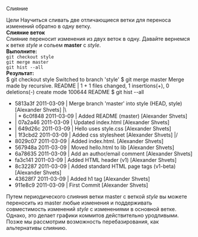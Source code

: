 Слияние

Цели
Научиться сливать две отличающиеся ветки для переноса изменений обратно в одну ветку.  
**Слияние веток**  
Слияние переносит изменения из двух веток в одну. Давайте вернемся к ветке *style* и сольем **master** с *style*.  
**Выполните:**  
`git checkout style`  
`git merge master`  
`git hist --all`  
**Результат:**  
$ git checkout style 
Switched to branch 'style'
$ git merge master
Merge made by recursive.
 README |    1 +
 1 files changed, 1 insertions(+), 0 deletions(-)
 create mode 100644 README
$ git hist --all
*   5813a3f 2011-03-09 | Merge branch 'master' into style (HEAD, style) [Alexander Shvets]
|\  
| * 6c0f848 2011-03-09 | Added README (master) [Alexander Shvets]
* | 07a2a46 2011-03-09 | Updated index.html [Alexander Shvets]
* | 649d26c 2011-03-09 | Hello uses style.css [Alexander Shvets]
* | 1f3cbd2 2011-03-09 | Added css stylesheet [Alexander Shvets]
|/  
* 8029c07 2011-03-09 | Added index.html. [Alexander Shvets]
* 567948a 2011-03-09 | Moved hello.html to lib [Alexander Shvets]
* 6a78635 2011-03-09 | Add an author/email comment [Alexander Shvets]
* fa3c141 2011-03-09 | Added HTML header (v1) [Alexander Shvets]
* 8c32287 2011-03-09 | Added standard HTML page tags (v1-beta) [Alexander Shvets]
* 43628f7 2011-03-09 | Added h1 tag [Alexander Shvets]
* 911e8c9 2011-03-09 | First Commit [Alexander Shvets]

Путем периодического слияния ветки master с веткой *style* вы можете переносить из master любые изменения и поддерживать совместимость изменений *style* с изменениями в основной ветке.  
Однако, это делает графики коммитов действительно уродливыми. Позже мы рассмотрим возможность перебазирования, как альтернативы слиянию.
